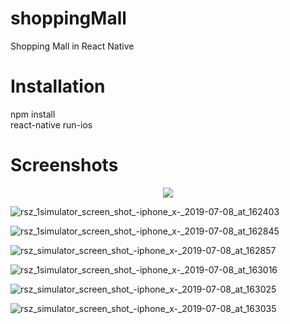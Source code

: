 # shoppingMall
Shopping Mall in React Native

# Installation
npm install \
react-native run-ios

# Screenshots
<p align="center">
  <img src="https://user-images.githubusercontent.com/33079718/60791616-0064f880-a19f-11e9-9413-4e295c3d3467.png">
</p>

![rsz_1simulator_screen_shot_-_iphone_x_-_2019-07-08_at_162403](https://user-images.githubusercontent.com/33079718/60791616-0064f880-a19f-11e9-9413-4e295c3d3467.png)

![rsz_1simulator_screen_shot_-_iphone_x_-_2019-07-08_at_162845](https://user-images.githubusercontent.com/33079718/60791760-45892a80-a19f-11e9-882b-f05257fda33a.png)

![rsz_simulator_screen_shot_-_iphone_x_-_2019-07-08_at_162857](https://user-images.githubusercontent.com/33079718/60791809-5e91db80-a19f-11e9-9fb3-d8ba526dd546.png)

![rsz_1simulator_screen_shot_-_iphone_x_-_2019-07-08_at_163016](https://user-images.githubusercontent.com/33079718/60791862-7e290400-a19f-11e9-9c63-c01ae5321ee7.png)

![rsz_simulator_screen_shot_-_iphone_x_-_2019-07-08_at_163025](https://user-images.githubusercontent.com/33079718/60791903-9ac53c00-a19f-11e9-85e2-bd4fe3ae2299.png)

![rsz_simulator_screen_shot_-_iphone_x_-_2019-07-08_at_163035](https://user-images.githubusercontent.com/33079718/60791952-b4668380-a19f-11e9-8213-0da4995f7808.png)







